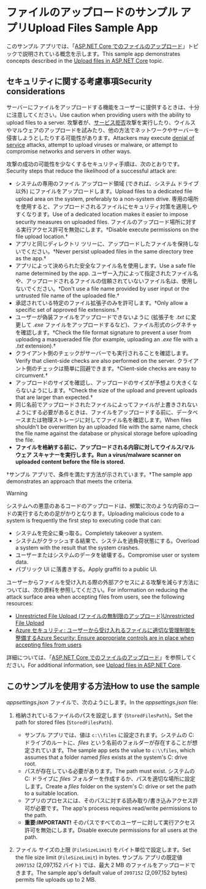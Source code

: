 # <a name="upload-files-sample-app"></a><span data-ttu-id="6aa05-101">ファイルのアップロードのサンプル アプリ</span><span class="sxs-lookup"><span data-stu-id="6aa05-101">Upload Files Sample App</span></span>

<span data-ttu-id="6aa05-102">このサンプル アプリでは、「[ASP.NET Core でのファイルのアップロード](https://docs.microsoft.com/aspnet/core/mvc/models/file-uploads)」トピックで説明されている概念を示します。</span><span class="sxs-lookup"><span data-stu-id="6aa05-102">This sample app demonstrates concepts described in the [Upload files in ASP.NET Core](https://docs.microsoft.com/aspnet/core/mvc/models/file-uploads) topic.</span></span>

## <a name="security-considerations"></a><span data-ttu-id="6aa05-103">セキュリティに関する考慮事項</span><span class="sxs-lookup"><span data-stu-id="6aa05-103">Security considerations</span></span>

<span data-ttu-id="6aa05-104">サーバーにファイルをアップロードする機能をユーザーに提供するときは、十分に注意してください。</span><span class="sxs-lookup"><span data-stu-id="6aa05-104">Use caution when providing users with the ability to upload files to a server.</span></span> <span data-ttu-id="6aa05-105">攻撃者が、[サービス拒否](/windows-hardware/drivers/ifs/denial-of-service)攻撃を実行したり、ウイルスやマルウェアのアップロードを試みたり、他の方法でネットワークやサーバーを侵害しようとしたりする可能性があります。</span><span class="sxs-lookup"><span data-stu-id="6aa05-105">Attackers may execute [denial of service](/windows-hardware/drivers/ifs/denial-of-service) attacks, attempt to upload viruses or malware, or attempt to compromise networks and servers in other ways.</span></span>

<span data-ttu-id="6aa05-106">攻撃の成功の可能性を少なくするセキュリティ手順は、次のとおりです。</span><span class="sxs-lookup"><span data-stu-id="6aa05-106">Security steps that reduce the likelihood of a successful attack are:</span></span>

* <span data-ttu-id="6aa05-107">システムの専用のファイル アップロード領域 (できれば、システム ドライブ以外) にファイルをアップロードします。</span><span class="sxs-lookup"><span data-stu-id="6aa05-107">Upload files to a dedicated file upload area on the system, preferably to a non-system drive.</span></span> <span data-ttu-id="6aa05-108">専用の場所を使用すると、アップロードされるファイルにセキュリティ対策を適用しやすくなります。</span><span class="sxs-lookup"><span data-stu-id="6aa05-108">Use of a dedicated location makes it easier to impose security measures on uploaded files.</span></span> <span data-ttu-id="6aa05-109">ファイルのアップロード場所に対する実行アクセス許可を無効にします。&dagger;</span><span class="sxs-lookup"><span data-stu-id="6aa05-109">Disable execute permissions on the file upload location.&dagger;</span></span>
* <span data-ttu-id="6aa05-110">アプリと同じディレクトリ ツリーに、アップロードしたファイルを保持しないでください。&dagger;</span><span class="sxs-lookup"><span data-stu-id="6aa05-110">Never persist uploaded files in the same directory tree as the app.&dagger;</span></span>
* <span data-ttu-id="6aa05-111">アプリによって決められた安全なファイル名を使用します。</span><span class="sxs-lookup"><span data-stu-id="6aa05-111">Use a safe file name determined by the app.</span></span> <span data-ttu-id="6aa05-112">ユーザー入力によって指定されたファイル名や、アップロードされるファイルの信頼されていないファイル名は、使用しないでください。&dagger;</span><span class="sxs-lookup"><span data-stu-id="6aa05-112">Don't use a file name provided by user input or the untrusted file name of the uploaded file.&dagger;</span></span>
* <span data-ttu-id="6aa05-113">承認されている特定のファイル拡張子のみを許可します。&dagger;</span><span class="sxs-lookup"><span data-stu-id="6aa05-113">Only allow a specific set of approved file extensions.&dagger;</span></span>
* <span data-ttu-id="6aa05-114">ユーザーが偽装ファイルをアップロードできないように (拡張子を *.txt* に変更して *.exe* ファイルをアップロードするなど)、ファイル形式のシグネチャを確認します。&dagger;</span><span class="sxs-lookup"><span data-stu-id="6aa05-114">Check the file format signature to prevent a user from uploading a masqueraded file (for example, uploading an *.exe* file with a *.txt* extension).&dagger;</span></span>
* <span data-ttu-id="6aa05-115">クライアント側のチェックがサーバーでも実行されることを確認します。</span><span class="sxs-lookup"><span data-stu-id="6aa05-115">Verify that client-side checks are also performed on the server.</span></span> <span data-ttu-id="6aa05-116">クライアント側のチェックは簡単に回避できます。&dagger;</span><span class="sxs-lookup"><span data-stu-id="6aa05-116">Client-side checks are easy to circumvent.&dagger;</span></span>
* <span data-ttu-id="6aa05-117">アップロードのサイズを確認し、アップロードのサイズが予想より大きくならないようにします。&dagger;</span><span class="sxs-lookup"><span data-stu-id="6aa05-117">Check the size of the upload and prevent uploads that are larger than expected.&dagger;</span></span>
* <span data-ttu-id="6aa05-118">同じ名前でアップロードされたファイルによってファイルが上書きされないようにする必要があるときは、ファイルをアップロードする前に、データベースまたは物理ストレージに対してファイル名を確認します。</span><span class="sxs-lookup"><span data-stu-id="6aa05-118">When files shouldn't be overwritten by an uploaded file with the same name, check the file name against the database or physical storage before uploading the file.</span></span>
* <span data-ttu-id="6aa05-119">**ファイルを格納する前に、アップロードされる内容に対してウイルス/マルウェア スキャナーを実行します。**</span><span class="sxs-lookup"><span data-stu-id="6aa05-119">**Run a virus/malware scanner on uploaded content before the file is stored.**</span></span>

<span data-ttu-id="6aa05-120">&dagger;サンプル アプリで、条件を満たす方法が示されています。</span><span class="sxs-lookup"><span data-stu-id="6aa05-120">&dagger;The sample app demonstrates an approach that meets the criteria.</span></span>

> [!WARNING]
> <span data-ttu-id="6aa05-121">システムへの悪意のあるコードのアップロードは、頻繁に次のような内容のコードの実行するための足がかりとなります。</span><span class="sxs-lookup"><span data-stu-id="6aa05-121">Uploading malicious code to a system is frequently the first step to executing code that can:</span></span>
>
> * <span data-ttu-id="6aa05-122">システムを完全に乗っ取る。</span><span class="sxs-lookup"><span data-stu-id="6aa05-122">Completely takeover a system.</span></span>
> * <span data-ttu-id="6aa05-123">システムがクラッシュする結果で、システムを過負荷状態にする。</span><span class="sxs-lookup"><span data-stu-id="6aa05-123">Overload a system with the result that the system crashes.</span></span>
> * <span data-ttu-id="6aa05-124">ユーザーまたはシステムのデータを破壊する。</span><span class="sxs-lookup"><span data-stu-id="6aa05-124">Compromise user or system data.</span></span>
> * <span data-ttu-id="6aa05-125">パブリック UI に落書きする。</span><span class="sxs-lookup"><span data-stu-id="6aa05-125">Apply graffiti to a public UI.</span></span>
>
> <span data-ttu-id="6aa05-126">ユーザーからファイルを受け入れる際の外部アクセスによる攻撃を減らす方法については、次の資料を参照してください。</span><span class="sxs-lookup"><span data-stu-id="6aa05-126">For information on reducing the attack surface area when accepting files from users, see the following resources:</span></span>
>
> * [<span data-ttu-id="6aa05-127">Unrestricted File Upload (ファイルの無制限のアップロード)</span><span class="sxs-lookup"><span data-stu-id="6aa05-127">Unrestricted File Upload</span></span>](https://www.owasp.org/index.php/Unrestricted_File_Upload)
> * [<span data-ttu-id="6aa05-128">Azure セキュリティ: ユーザーから受け入れるファイルに適切な管理制御を整備する</span><span class="sxs-lookup"><span data-stu-id="6aa05-128">Azure Security: Ensure appropriate controls are in place when accepting files from users</span></span>](/azure/security/azure-security-threat-modeling-tool-input-validation#controls-users)

<span data-ttu-id="6aa05-129">詳細については、「[ASP.NET Core でのファイルのアップロード](https://docs.microsoft.com/aspnet/core/mvc/models/file-uploads)」を参照してください。</span><span class="sxs-lookup"><span data-stu-id="6aa05-129">For additional information, see [Upload files in ASP.NET Core](https://docs.microsoft.com/aspnet/core/mvc/models/file-uploads).</span></span>

## <a name="how-to-use-the-sample"></a><span data-ttu-id="6aa05-130">このサンプルを使用する方法</span><span class="sxs-lookup"><span data-stu-id="6aa05-130">How to use the sample</span></span>

<span data-ttu-id="6aa05-131">*appsettings.json* ファイルで、次のようにします。</span><span class="sxs-lookup"><span data-stu-id="6aa05-131">In the *appsettings.json* file:</span></span>

1. <span data-ttu-id="6aa05-132">格納されているファイルのパスを設定します (`StoredFilesPath`)。</span><span class="sxs-lookup"><span data-stu-id="6aa05-132">Set the path for stored files (`StoredFilesPath`).</span></span>

   * <span data-ttu-id="6aa05-133">サンプル アプリでは、値は `c:\\files` に設定されます。システムの C: ドライブのルートに、*files* という名前のフォルダーが存在することが想定されています。</span><span class="sxs-lookup"><span data-stu-id="6aa05-133">The sample app sets the value to `c:\\files`, which assumes that a folder named *files* exists at the system's C: drive root.</span></span>
   * <span data-ttu-id="6aa05-134">パスが存在している必要があります。</span><span class="sxs-lookup"><span data-stu-id="6aa05-134">The path must exist.</span></span> <span data-ttu-id="6aa05-135">システムの C: ドライブに *files* フォルダーを作成するか、パスを適切な場所に設定します。</span><span class="sxs-lookup"><span data-stu-id="6aa05-135">Create a *files* folder on the system's C: drive or set the path to a suitable location.</span></span>
   * <span data-ttu-id="6aa05-136">アプリのプロセスには、そのパスに対する読み取り/書き込みアクセス許可が必要です。</span><span class="sxs-lookup"><span data-stu-id="6aa05-136">The app's process requires read/write permissions to the path.</span></span>
   * <span data-ttu-id="6aa05-137">**重要:**</span><span class="sxs-lookup"><span data-stu-id="6aa05-137">**IMPORTANT!**</span></span> <span data-ttu-id="6aa05-138">そのパスですべてのユーザーに対して実行アクセス許可を無効にします。</span><span class="sxs-lookup"><span data-stu-id="6aa05-138">Disable execute permissions for all users at the path.</span></span>

1. <span data-ttu-id="6aa05-139">ファイル サイズの上限 (`FileSizeLimit`) をバイト単位で設定します。</span><span class="sxs-lookup"><span data-stu-id="6aa05-139">Set the file size limit (`FileSizeLimit`) in bytes.</span></span> <span data-ttu-id="6aa05-140">サンプル アプリの既定値 `2097152` (2,097,152 バイト) では、最大 2 MB のファイルをアップロードできます。</span><span class="sxs-lookup"><span data-stu-id="6aa05-140">The sample app's default value of `2097152` (2,097,152 bytes) permits file uploads up to 2 MB.</span></span>
